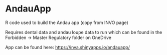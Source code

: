 # AndauApp
R code used to build the Andau app (copy from INVO page)

Requires dental data and andau loupe data to run which can be found in the Forbidden -> Master Regulatory folder on OneDrive

App can be found here: https://inva.shinyapps.io/andauapp/
